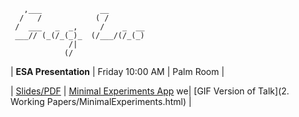 ```
   ,___             __           
  /   /            ( /           
 /  ___   _  _,     /    _  __   
 ___// (_(/_(_)_  (/___/(/_(_)   
             /|                  
            (/                   
```
| **ESA Presentation** | Friday 10:00 AM | Palm Room |  

| [Slides/PDF](files/Presentations/MinEx20.pdf) | [Minimal Experiments App](https://gregleo-econ.shinyapps.io/minimalexperiments/) we| [GIF Version of Talk](2. Working Papers/MinimalExperiments.html) |